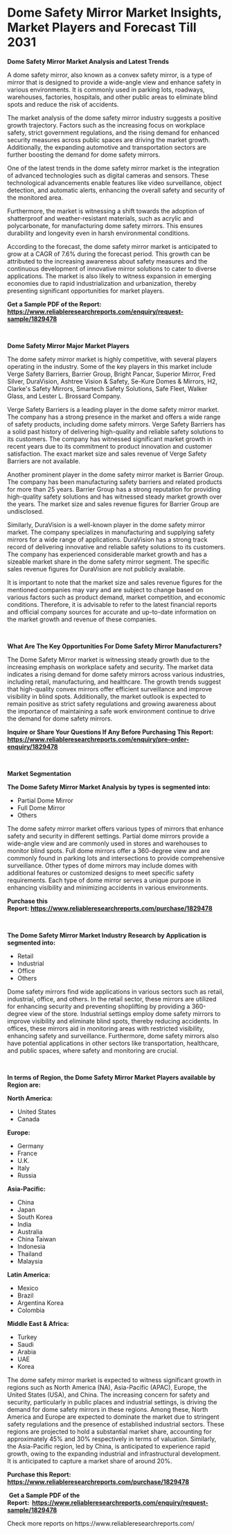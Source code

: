 <p><h1>Dome Safety Mirror Market Insights, Market Players and Forecast Till 2031</h1></p><p><strong>Dome Safety Mirror Market Analysis and Latest Trends</strong></p>
<p><p>A dome safety mirror, also known as a convex safety mirror, is a type of mirror that is designed to provide a wide-angle view and enhance safety in various environments. It is commonly used in parking lots, roadways, warehouses, factories, hospitals, and other public areas to eliminate blind spots and reduce the risk of accidents.</p><p>The market analysis of the dome safety mirror industry suggests a positive growth trajectory. Factors such as the increasing focus on workplace safety, strict government regulations, and the rising demand for enhanced security measures across public spaces are driving the market growth. Additionally, the expanding automotive and transportation sectors are further boosting the demand for dome safety mirrors.</p><p>One of the latest trends in the dome safety mirror market is the integration of advanced technologies such as digital cameras and sensors. These technological advancements enable features like video surveillance, object detection, and automatic alerts, enhancing the overall safety and security of the monitored area.</p><p>Furthermore, the market is witnessing a shift towards the adoption of shatterproof and weather-resistant materials, such as acrylic and polycarbonate, for manufacturing dome safety mirrors. This ensures durability and longevity even in harsh environmental conditions.</p><p>According to the forecast, the dome safety mirror market is anticipated to grow at a CAGR of 7.6% during the forecast period. This growth can be attributed to the increasing awareness about safety measures and the continuous development of innovative mirror solutions to cater to diverse applications. The market is also likely to witness expansion in emerging economies due to rapid industrialization and urbanization, thereby presenting significant opportunities for market players.</p></p>
<p><strong>Get a Sample PDF of the Report:&nbsp; <a href="https://www.reliableresearchreports.com/enquiry/request-sample/1829478">https://www.reliableresearchreports.com/enquiry/request-sample/1829478</a></strong></p>
<p>&nbsp;</p>
<p><strong>Dome Safety Mirror Major Market Players</strong></p>
<p><p>The dome safety mirror market is highly competitive, with several players operating in the industry. Some of the key players in this market include Verge Safety Barriers, Barrier Group, Bright Pancar, Superior Mirror, Fred Silver, DuraVision, Ashtree Vision & Safety, Se-Kure Domes & Mirrors, H2, Clarke's Safety Mirrors, Smartech Safety Solutions, Safe Fleet, Walker Glass, and Lester L. Brossard Company.</p><p>Verge Safety Barriers is a leading player in the dome safety mirror market. The company has a strong presence in the market and offers a wide range of safety products, including dome safety mirrors. Verge Safety Barriers has a solid past history of delivering high-quality and reliable safety solutions to its customers. The company has witnessed significant market growth in recent years due to its commitment to product innovation and customer satisfaction. The exact market size and sales revenue of Verge Safety Barriers are not available.</p><p>Another prominent player in the dome safety mirror market is Barrier Group. The company has been manufacturing safety barriers and related products for more than 25 years. Barrier Group has a strong reputation for providing high-quality safety solutions and has witnessed steady market growth over the years. The market size and sales revenue figures for Barrier Group are undisclosed.</p><p>Similarly, DuraVision is a well-known player in the dome safety mirror market. The company specializes in manufacturing and supplying safety mirrors for a wide range of applications. DuraVision has a strong track record of delivering innovative and reliable safety solutions to its customers. The company has experienced considerable market growth and has a sizeable market share in the dome safety mirror segment. The specific sales revenue figures for DuraVision are not publicly available.</p><p>It is important to note that the market size and sales revenue figures for the mentioned companies may vary and are subject to change based on various factors such as product demand, market competition, and economic conditions. Therefore, it is advisable to refer to the latest financial reports and official company sources for accurate and up-to-date information on the market growth and revenue of these companies.</p></p>
<p>&nbsp;</p>
<p><strong>What Are The Key Opportunities For Dome Safety Mirror Manufacturers?</strong></p>
<p><p>The Dome Safety Mirror market is witnessing steady growth due to the increasing emphasis on workplace safety and security. The market data indicates a rising demand for dome safety mirrors across various industries, including retail, manufacturing, and healthcare. The growth trends suggest that high-quality convex mirrors offer efficient surveillance and improve visibility in blind spots. Additionally, the market outlook is expected to remain positive as strict safety regulations and growing awareness about the importance of maintaining a safe work environment continue to drive the demand for dome safety mirrors.</p></p>
<p><strong>Inquire or Share Your Questions If Any Before Purchasing This Report: <a href="https://www.reliableresearchreports.com/enquiry/pre-order-enquiry/1829478">https://www.reliableresearchreports.com/enquiry/pre-order-enquiry/1829478</a></strong></p>
<p>&nbsp;</p>
<p><strong>Market Segmentation</strong></p>
<p><strong>The Dome Safety Mirror Market Analysis by types is segmented into:</strong></p>
<p><ul><li>Partial Dome Mirror</li><li>Full Dome Mirror</li><li>Others</li></ul></p>
<p><p>The dome safety mirror market offers various types of mirrors that enhance safety and security in different settings. Partial dome mirrors provide a wide-angle view and are commonly used in stores and warehouses to monitor blind spots. Full dome mirrors offer a 360-degree view and are commonly found in parking lots and intersections to provide comprehensive surveillance. Other types of dome mirrors may include domes with additional features or customized designs to meet specific safety requirements. Each type of dome mirror serves a unique purpose in enhancing visibility and minimizing accidents in various environments.</p></p>
<p><strong>Purchase this Report:&nbsp;<a href="https://www.reliableresearchreports.com/purchase/1829478">https://www.reliableresearchreports.com/purchase/1829478</a></strong></p>
<p>&nbsp;</p>
<p><strong>The Dome Safety Mirror Market Industry Research by Application is segmented into:</strong></p>
<p><ul><li>Retail</li><li>Industrial</li><li>Office</li><li>Others</li></ul></p>
<p><p>Dome safety mirrors find wide applications in various sectors such as retail, industrial, office, and others. In the retail sector, these mirrors are utilized for enhancing security and preventing shoplifting by providing a 360-degree view of the store. Industrial settings employ dome safety mirrors to improve visibility and eliminate blind spots, thereby reducing accidents. In offices, these mirrors aid in monitoring areas with restricted visibility, enhancing safety and surveillance. Furthermore, dome safety mirrors also have potential applications in other sectors like transportation, healthcare, and public spaces, where safety and monitoring are crucial.</p></p>
<p>&nbsp;</p>
<p><strong>In terms of Region, the Dome Safety Mirror Market Players available by Region are:</strong></p>
<p>
    <p> <strong> North America: </strong>
        <ul>
            <li>United States</li>
            <li>Canada</li>
        </ul>
        </p> 
    <p> <strong> Europe: </strong>
        <ul>
            <li>Germany</li>
            <li>France</li>
            <li>U.K.</li>
            <li>Italy</li>
            <li>Russia</li>
        </ul>
        </p> 
    <p> <strong> Asia-Pacific: </strong>
        <ul>
            <li>China</li>
            <li>Japan</li>
            <li>South Korea</li>
            <li>India</li>
            <li>Australia</li>
            <li>China Taiwan</li>
            <li>Indonesia</li>
            <li>Thailand</li>
            <li>Malaysia</li>
        </ul>
        </p> 
    <p> <strong> Latin America: </strong>
        <ul>
            <li>Mexico</li>
            <li>Brazil</li>
            <li>Argentina Korea</li>
            <li>Colombia</li>
        </ul>
        </p> 
    <p> <strong> Middle East & Africa: </strong>
        <ul>
            <li>Turkey</li>
            <li>Saudi</li>
            <li>Arabia</li>
            <li>UAE</li>
            <li>Korea</li>
        </ul>
    </p>
    </p>
<p><p>The dome safety mirror market is expected to witness significant growth in regions such as North America (NA), Asia-Pacific (APAC), Europe, the United States (USA), and China. The increasing concern for safety and security, particularly in public places and industrial settings, is driving the demand for dome safety mirrors in these regions. Among these, North America and Europe are expected to dominate the market due to stringent safety regulations and the presence of established industrial sectors. These regions are projected to hold a substantial market share, accounting for approximately 45% and 30% respectively in terms of valuation. Similarly, the Asia-Pacific region, led by China, is anticipated to experience rapid growth, owing to the expanding industrial and infrastructural development. It is anticipated to capture a market share of around 20%.</p></p>
<p><strong>Purchase this Report: <a href="https://www.reliableresearchreports.com/purchase/1829478">https://www.reliableresearchreports.com/purchase/1829478</a></strong></p>
<p>&nbsp;<strong>Get a Sample PDF of the Report:&nbsp;&nbsp;<a href="https://www.reliableresearchreports.com/enquiry/request-sample/1829478">https://www.reliableresearchreports.com/enquiry/request-sample/1829478</a></strong></p>
<p><strong></strong></p>
<p>Check more reports on https://www.reliableresearchreports.com/</p>